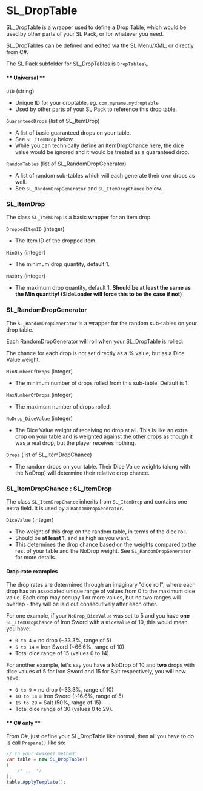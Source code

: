 # SL_DropTable

SL_DropTable is a wrapper used to define a Drop Table, which would be used by other parts of your SL Pack, or for whatever you need.

SL_DropTables can be defined and edited via the SL Menu/XML, or directly from C#.

The SL Pack subfolder for SL_DropTables is `DropTables\`.

<!-- tabs:start -->

#### ** Universal **

`UID` (string)
* Unique ID for your droptable, eg. `com.myname.mydroptable`
* Used by other parts of your SL Pack to reference this drop table.

`GuaranteedDrops` (list of SL_ItemDrop)
* A list of basic guaranteed drops on your table.
* See `SL_ItemDrop` below.
* While you can technically define an ItemDropChance here, the dice value would be ignored and it would be treated as a guaranteed drop.

`RandomTables` (list of SL_RandomDropGenerator)
* A list of random sub-tables which will each generate their own drops as well.
* See `SL_RandomDropGenerator` and `SL_ItemDropChance` below.

### SL_ItemDrop
The class `SL_ItemDrop` is a basic wrapper for an item drop.

`DroppedItemID` (integer)
* The Item ID of the dropped item.

`MinQty` (integer)
* The minimum drop quantity, default 1.

`MaxQty` (integer)
* The maximum drop quantity, default 1. <b>Should be at least the same as the Min quantity! (SideLoader will force this to be the case if not)</b>

### SL_RandomDropGenerator

The `SL_RandomDropGenerator` is a wrapper for the random sub-tables on your drop table.

Each RandomDropGenerator will roll when your SL_DropTable is rolled.

The chance for each drop is not set directly as a % value, but as a Dice Value weight. 

`MinNumberOfDrops` (integer)
* The minimum number of drops rolled from this sub-table. Default is 1.

`MaxNumberOfDrops` (integer)
* The maximum number of drops rolled.

`NoDrop_DiceValue` (integer)
* The Dice Value weight of receiving no drop at all. This is like an extra drop on your table and is weighted against the other drops as though it was a real drop, but the player receives nothing.

`Drops` (list of SL_ItemDropChance)
* The random drops on your table. Their Dice Value weights (along with the NoDrop) will determine their relative drop chance.

### SL_ItemDropChance : SL_ItemDrop

The class `SL_ItemDropChance` inherits from `SL_ItemDrop` and contains one extra field. It is used by a `RandomDropGenerator`.

`DiceValue` (integer)
* The weight of this drop on the random table, in terms of the dice roll.
* Should be <b>at least 1</b>, and as high as you want.
* This determines the drop chance based on the weights compared to the rest of your table and the NoDrop weight. See `SL_RandomDropGenerator` for more details.

#### Drop-rate examples
The drop rates are determined through an imaginary "dice roll", where each drop has an associated unique range of values from 0 to the maximum dice value. Each drop may occupy 1 or more values, but no two ranges will overlap - they will be laid out consecutively after each other.

For one example, if your `NoDrop_DiceValue` was set to 5 and you have <b>one</b> `SL_ItemDropChance` of Iron Sword with a `DiceValue` of 10, this would mean you have:
* `0 to 4` = no drop (~33.3%, range of 5)
* `5 to 14` = Iron Sword (~66.6%, range of 10)
* Total dice range of 15 (values 0 to 14).

For another example, let's say you have a NoDrop of 10 and <b>two</b> drops with dice values of 5 for Iron Sword and 15 for Salt respectively, you will now have:
* `0 to 9` = no drop (~33.3%, range of 10)
* `10 to 14` = Iron Sword (~16.6%, range of 5)
* `15 to 29` = Salt (50%, range of 15)
* Total dice range of 30 (values 0 to 29).

#### ** C# only **

From C#, just define your SL_DropTable like normal, then all you have to do is call `Prepare()` like so:

```csharp
// In your Awake() method:
var table = new SL_DropTable()
{
	/* ... */
};
table.ApplyTemplate();
```

<!-- tabs:end -->